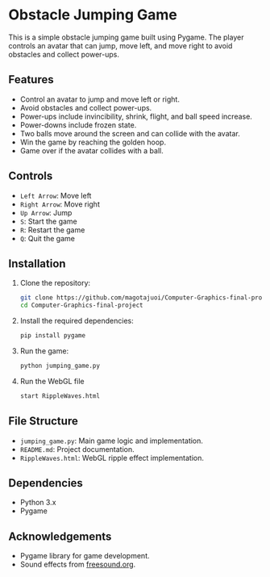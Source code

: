 # Obstacle Jumping Game

This is a simple obstacle jumping game built using Pygame. The player controls an avatar that can jump, move left, and move right to avoid obstacles and collect power-ups.

## Features

- Control an avatar to jump and move left or right.
- Avoid obstacles and collect power-ups.
- Power-ups include invincibility, shrink, flight, and ball speed increase.
- Power-downs include frozen state.
- Two balls move around the screen and can collide with the avatar.
- Win the game by reaching the golden hoop.
- Game over if the avatar collides with a ball.

## Controls

- `Left Arrow`: Move left
- `Right Arrow`: Move right
- `Up Arrow`: Jump
- `S`: Start the game
- `R`: Restart the game
- `Q`: Quit the game

## Installation

1. Clone the repository:
    ```sh
    git clone https://github.com/magotajuoi/Computer-Graphics-final-project.git
    cd Computer-Graphics-final-project
    ```

2. Install the required dependencies:
    ```sh
    pip install pygame
    ```

3. Run the game:
    ```sh
    python jumping_game.py
    ```

4. Run the WebGL file
    ```sh
    start RippleWaves.html
    ```    

## File Structure

- `jumping_game.py`: Main game logic and implementation.
- `README.md`: Project documentation.
- `RippleWaves.html`: WebGL ripple effect implementation.

## Dependencies

- Python 3.x
- Pygame


## Acknowledgements

- Pygame library for game development.
- Sound effects from [freesound.org](https://freesound.org).

